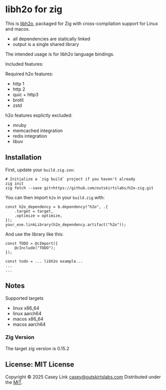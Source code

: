 # libh2o for zig

This is [libh2o][h2o], packaged for Zig with cross-compilation support for Linux and macos.

- all dependencies are statically linked
- output is a single shared library

The intended usage is for libh2o language bindings.

Included features:

Required h2o features:

- http 1
- http 2
- quic + http3
- brotli
- zstd


h2o features explictly excluded:

- mruby
- memcached integration
- redis integration
- libuv

[h2o]: https://h2o.examp1e.net/

## Installation

First, update your `build.zig.zon`:

```
# Initialize a `zig build` project if you haven't already
zig init
zig fetch --save git+https://github.com/outskirtslabs/h2o-zig.git
```

You can then import `h2o` in your `build.zig` with:

```zig
const h2o_dependency = b.dependency("h2o", .{
    .target = target,
    .optimize = optimize,
});
your_exe.linkLibrary(h2o_dependency.artifact("h2o"));
```

And use the library like this:
```zig
const TODO = @cImport({
    @cInclude("TODO");
});

const todo = ... libh2o example...
...
...
```

## Notes

Supported targets

- linux x86_64
- linux aarch64
- macos x86_64
- macos aarch64

### Zig Version

The target zig version is 0.15.2

## License: MIT License

Copyright © 2025 Casey Link <casey@outskirtslabs.com>
Distributed under the [MIT](https://spdx.org/licenses/MIT.html).
